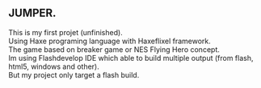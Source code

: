 ## JUMPER.
This is my first projet (unfinished).\
Using Haxe programing language with Haxeflixel framework.\
The game based on breaker game or NES Flying Hero concept.\
Im using Flashdevelop IDE which able to build multiple output (from flash, html5, windows and other).\
But my project only target a flash build.